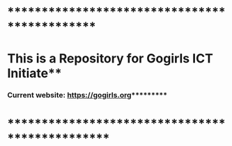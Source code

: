 # *********************************************
# This is a Repository for Gogirls ICT Initiate**
### Current website: https://gogirls.org*********
# ***********************************************